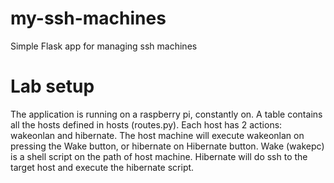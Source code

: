 # my-ssh-machines
Simple Flask app for managing ssh machines

# Lab setup
The application is running on a raspberry pi, constantly on.
A table contains all the hosts defined in hosts (routes.py).
Each host has 2 actions: wakeonlan and hibernate.
The host machine will execute wakeonlan on pressing the Wake button, or hibernate on Hibernate button.
Wake (wakepc) is a shell script on the path of host machine.
Hibernate will do ssh to the target host and execute the hibernate script.
